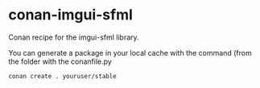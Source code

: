 # conan-imgui-sfml
Conan recipe for the imgui-sfml library.

You can generate a package in your local cache with the command (from the folder with the conanfile.py
```
conan create . youruser/stable
```

